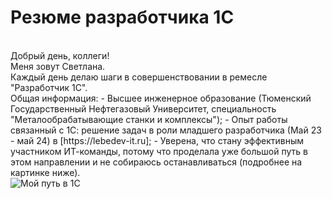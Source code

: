# Резюме разработчика 1С
<br>
Добрый день, коллеги!
<br>
Меня зовут Светлана.
<br>
Каждый день делаю шаги в совершенствовании в ремесле "Разработчик 1С".
<br>
Общая информация:
- Высшее инженерное образование (Тюменский Государственный Нефтегазовый Университет, специальность "Металообрабатывающие станки и комплексы");
- Опыт работы связанный с 1С: решение задач в роли младшего разработчика (Май 23 - май 24) в [https://lebedev-it.ru];
- Уверена, что стану эффективным участником ИТ-команды, потому что проделала уже большой путь в этом направлении и не собираюсь останавливаться (подробнее на картинке ниже).
<br>
<image src="/images/My1CWay_20240522.png" alt="Мой путь в 1С">
